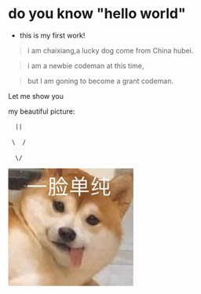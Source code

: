 # do you know "hello world" 

* this is my first work!

> i am chaixiang,a lucky dog come from China hubei.

> i am a newbie codeman at this time,

> but I am goning to become a grant codeman.

Let me show you 

my beautiful picture:

      ||

     \  /

      \/

![chaixiang](dog.jpg)

>>>>>>>>>>>>>
